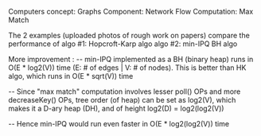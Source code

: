 Computers concept: Graphs
Component: Network Flow
Computation: Max Match

The 2 examples (uploaded photos of rough work on papers) compare the performance of
algo #1: Hopcroft-Karp algo
algo #2: min-IPQ BH algo

More improvement :
-- min-IPQ implemented as a BH (binary heap) runs in O(E * log2(V)) time (E: # of edges | V: # of nodes). This is better than HK algo, which runs in O(E * sqrt(V)) time

-- Since "max match" computation involves lesser poll() OPs and more decreaseKey() OPs, tree order (of heap) can be set as log2(V), which makes it a D-ary heap (DH), and of height log2(D) = log2(log2(V))

-- Hence min-IPQ would run even faster in O(E * log2(log2(V)) time
